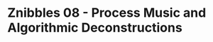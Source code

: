 # Znibbles 08 - Process Music and Algorithmic Deconstructions

<!-- We explore how to use the power of Jitter to create wavetables, sequencers, effects etc. -->
